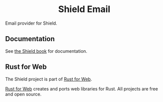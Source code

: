 <h1 align="center">Shield Email</h1>

Email provider for Shield.

## Documentation

See [the Shield book](https://shield.rustforweb.org/) for documentation.

## Rust for Web

The Shield project is part of [Rust for Web](https://github.com/RustForWeb).

[Rust for Web](https://github.com/RustForWeb) creates and ports web libraries for Rust. All projects are free and open source.
